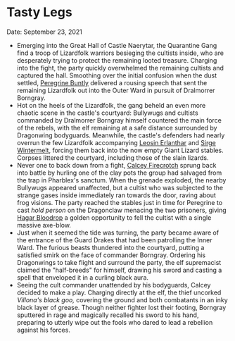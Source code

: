 # Tasty Legs

Date: September 23, 2021

- Emerging into the Great Hall of Castle Naerytar, the Quarantine Gang find a troop of Lizardfolk warriors besieging the cultists inside, who are desperately trying to protect the remaining looted treasure. Charging into the fight, the party quickly overwhelmed the remaining cultists and captured the hall. Smoothing over the initial confusion when the dust settled, [Peregrine Buntly](../Characters/Peregrine%20Buntly/%21index.md)  delivered a rousing speech that sent the remaining Lizardfolk out into the Outer Ward in pursuit of Dralmorrer Borngray.
- Hot on the heels of the Lizardfolk, the gang beheld an even more chaotic scene in the castle's courtyard: Bullywugs and cultists commanded by Dralmorrer Borngray himself countered the main force of the rebels, with the elf remaining at a safe distance surrounded by Dragonwing bodyguards. Meanwhile, the castle's defenders had nearly overrun the few Lizardfolk accompanying [Leosin Erlanthar](../npcs/Leosin%20Erlanthar.md) and [Sirge Wintermelt](../Characters/Sirge%20Wintermelt/%21index.md), forcing them back into the now empty Giant Lizard stables. Corpses littered the courtyard, including those of the slain lizards.
- Never one to back down from a fight, [Calcey Firecrotch](../Characters/Calcey%20Firecrotch/%21index.md) sprung back into battle by hurling one of the clay pots the group had salvaged from the trap in Pharblex's sanctum. When the grenade exploded, the nearby Bullywugs appeared unaffected, but a cultist who was subjected to the strange gases inside immediately ran towards the door, raving about frog visions. The party reached the stables just in time for Peregrine to cast *hold person* on the Dragonclaw menacing the two prisoners, giving [Hagar Bloodrop](../Characters/Hagar%20Bloodrop/%21index.md) a golden opportunity to fell the cultist with a single massive axe-blow.
- Just when it seemed the tide was turning, the party became aware of the entrance of the Guard Drakes that had been patrolling the Inner Ward. The furious beasts thundered into the courtyard, putting a satisfied smirk on the face of commander Borngray. Ordering his Dragonwings to take flight and surround the party, the elf supremacist claimed the "half-breeds" for himself, drawing his sword and casting a spell that enveloped it in a curling black aura.
- Seeing the cult commander unattended by his bodyguards, Calcey decided to make a play. Charging directly at the elf, the thief uncorked *Villona's black goo,* covering the ground and both combatants in an inky black layer of grease. Though neither fighter lost their footing, Borngray sputtered in rage and magically recalled his sword to his hand, preparing to utterly wipe out the fools who dared to lead a rebellion against his forces.